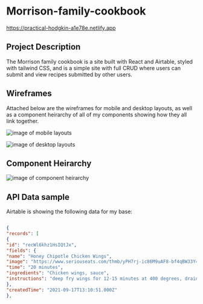 # Morrison-family-cookbook

https://practical-hodgkin-a1e78e.netlify.app

## Project Description

The Morrison family cookbook is a site built with React and Airtable, styled with tailwind CSS, and is a simple site with full CRUD where users can submit and view recipes submitted by other users.

## Wireframes

Attached below are the wireframes for mobile and desktop layouts, as well as a component heirarchy of all of my components showing how they all link together.

![image of mobile layouts](https://media.discordapp.net/attachments/283876599626072064/888902675020779561/unknown.png?width=802&height=457)

![image of desktop layouts](https://media.discordapp.net/attachments/283876599626072064/888902884404645948/unknown.png?width=892&height=207)

## Component Heirarchy

![image of component heirarchy](https://media.discordapp.net/attachments/283876599626072064/888902965199532052/unknown.png?width=850&height=457)

## API Data sample

Airtable is showing the following data for my base:

```JSON

{
"records": [
{
"id": "recWl6khz1HsIQtJx",
"fields": {
"name": "Honey Chipotle Chicken Wings",
"image": "https://www.seriouseats.com/thmb/yPH7rj-ic86M9uAF8-bf4qBW33Y=/610x458/filters:fill(auto,1)/__opt__aboutcom__coeus__resources__content_migration__serious_eats__seriouseats.com__recipes__images__20100826-honey-chipotle-wings-8dd32f615bdf439296029a7068743fd6.jpg",
"time": "20 minutes",
"ingredients": "Chicken wings, sauce",
"instructions": "deep fry wings for 12-15 minutes at 400 degrees, drain, toss in sauce"
},
"createdTime": "2021-09-17T13:10:51.000Z"
},
```
